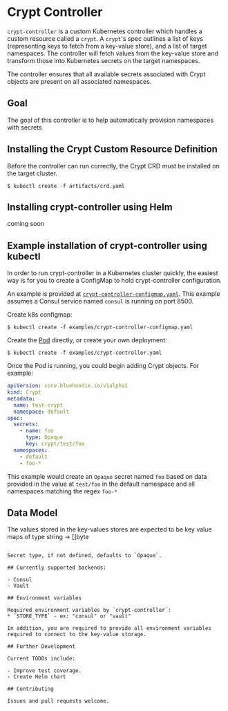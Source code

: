 # Crypt Controller

`crypt-controller` is a custom Kubernetes controller which handles a custom resource called a `crypt`.  A `crypt`'s spec outlines a list of keys (representing keys to fetch from a key-value store), and a list of target namespaces.  The controller will fetch values from the key-value store and transform those into Kubernetes secrets on the target namespaces.

The controller ensures that all available secrets associated with Crypt objects are present on all associated namespaces.

## Goal

The goal of this controller is to help automatically provision namespaces with secrets
 
## Installing the Crypt Custom Resource Definition

Before the controller can run correctly, the Crypt CRD must be installed on the target cluster. 

```console
$ kubectl create -f artifacts/crd.yaml
```

## Installing crypt-controller using Helm

coming soon

## Example installation of crypt-controller using kubectl

In order to run crypt-controller in a Kubernetes cluster quickly, the easiest way is for you to create a ConfigMap to hold crypt-controller configuration. 

An example is provided at [`crypt-controller-configmap.yaml`](https://github.com/bluehoodie/crypt-controller/blob/master/example/crypt-controller-configmap.yaml). This example assumes a Consul service named `consul` is running on port 8500.

Create k8s configmap:

```console
$ kubectl create -f examples/crypt-controller-configmap.yaml
```

Create the [Pod](https://github.com/bluehoodie/crypt-controller/blob/master/example/crypt-controller.yaml) directly, or create your own deployment:

```console
$ kubectl create -f examples/crypt-controller.yaml
```

Once the Pod is running, you could begin adding Crypt objects.  For example:

```yaml
apiVersion: core.bluehoodie.io/v1alpha1
kind: Crypt
metadata:
  name: test-crypt
  namespace: default
spec:
  secrets:
    - name: foo
      type: Opaque
      key: crypt/test/foo
  namespaces:
    - default
    - foo-*

```

This example would create an `Opaque` secret named `foo` based on data provided in the value at `test/foo` in the default namespace and all namespaces matching the regex `foo-*`

## Data Model

The values stored in the key-values stores are expected to be key value maps of type string -> []byte
```

Secret type, if not defined, defaults to `Opaque`.

## Currently supported backends:

- Consul
- Vault

## Environment variables

Required environment variables by `crypt-controller`:
* `STORE_TYPE` - ex: "consul" or "vault"

In addition, you are required to provide all environment variables required to connect to the key-value storage.

## Further Development

Current TODOs include:

- Improve test coverage.
- Create Helm chart

## Contributing

Issues and pull requests welcome.